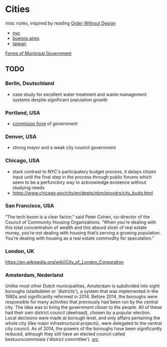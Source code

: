 # Cities

misc notes, inspired by reading [Order Without Design](./OrderWithoutDesign.md)

* [nyc](./nyc.md)
* [buenos aires](./buenos_aires.md)
* [taiwan](./taiwan.md)

[Forms of Municipal Government](https://www.nlc.org/forms-of-municipal-government) 

## TODO

### Berlin, Deutschland
* case study for excellent water treatment and waste management systems despite significant population growth

### Portland, USA
* [commision form](https://www.portlandoregon.gov/auditor/article/9178) of government

### Denver, USA
* strong mayor and a weak city council government

### Chicago, USA
* stark contrast to NYC's participatory budget process, it delays citizen input until the final step in the process through public forums which seem to be a perfunctory way to acknowledge existence without studying needs
* https://www.chicago.gov/city/en/depts/obm/provdrs/city_budg.html

### San Francisco, USA
“The tech boom is a clear factor,” said Peter Cohen, co-director of the Council of Community Housing Organizations. “When you’re dealing with this total concentration of wealth and this absurd slosh of real estate money, you’re not dealing with housing that’s serving a growing population. You’re dealing with housing as a real estate commodity for speculation.”

### London, UK
https://en.wikipedia.org/wiki/City_of_London_Corporation

### Amsterdam, Nederland
Unlike most other Dutch municipalities, Amsterdam is subdivided into eight boroughs (stadsdelen or 'districts'), a system that was implemented in the 1980s and significantly reformed in 2014. Before 2014, the boroughs were responsible for many activities that previously had been run by the central city. The idea was to bring the government closer to the people. All of these had their own district council (deelraad), chosen by a popular election. Local decisions were made at borough level, and only affairs pertaining the whole city (like major infrastructural projects), were delegated to the central city council. As of 2014, the powers of the boroughs have been significantly reduced, although they still have an elected council called bestuurscommissie ('district committee'). [src](https://en.wikipedia.org/wiki/Government_of_Amsterdam)
